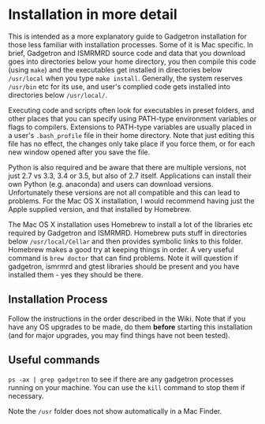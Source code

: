 # Installation in more detail

This is intended as a more explanatory guide to Gadgetron installation for those less familiar with installation processes. Some of it is Mac specific. In brief, Gadgetron and ISMRMRD source code and data that you download goes into directories below your home directory, you then compile this code (using `make`) and the executables get installed in directories below `/usr/local` when you type `make install`. Generally, the system reserves `/usr/bin` etc for its use, and user's complied code gets installed into directories below `/usr/local/`. 

Executing code and scripts often look for executables in preset folders, and other places that you can specify using PATH-type environment variables or flags to compilers. Extensions to PATH-type variables are usually placed in a user's `.bash_profile` file in their home directory. Note that just editing this file has no effect, the changes only take place if you force them, or for each new window opened after you save the file. 

Python is also required and be aware that there are multiple versions, not just 2.7 vs 3.3, 3.4 or 3.5, but also of 2.7 itself. Applications can install their own Python (e.g. anaconda) and users can download versions. Unfortunately these versions are not all compatible and this can lead to problems. For the Mac OS X installation, I would recommend having just the Apple supplied version, and that installed by Homebrew.

The Mac OS X installation uses Homebrew to install a lot of the libraries etc required by Gadgetron and ISMRMRD. Homebrew puts stuff in directories below `/usr/local/Cellar` and then provides symbolic links to this folder. Homebrew makes a good try at keeping things in order. A very useful command is `brew doctor` that can find problems. Note it will question if gadgetron, ismrmrd and gtest libraries should be present and you have installed them - yes they should be there.

## Installation Process
Follow the instructions in the order described in the Wiki. Note that if you have any OS upgrades to be made, do them  **before** starting this installation (and for major upgrades, you may find things have not been tested).


## Useful commands
`ps -ax | grep gadgetron` to see if there are any gadgetron processes running on your machine. You can use the `kill` command to stop them if necessary.

Note the `/usr` folder does not show automatically in a Mac Finder.